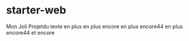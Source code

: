 # starter-web
Mon Joli Projetdu texte
en plus
en plus encore
en plus encore44
en plus encore44 et encore
